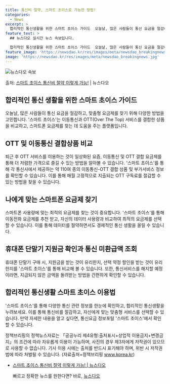 ```yaml
---
title: 통신비 절약, 스마트 초이스로 가능한 방법!
categories:
  - News
excerpt: >
  합리적인 통신생활을 위한 스마트 초이스 가이드  오늘날, 많은 사람들이 통신 요금을 절감하고, 맞춤형 요금제…
feature_text: >
  ## 뉴스다오 실시간 뉴스 속보입니다.

  합리적인 통신생활을 위한 스마트 초이스 가이드  오늘날, 많은 사람들이 통신 요금을 절감하고, 맞춤형 요금제…
feature_image: 'https://newsdao.kr/res/images/meta/newsdao_breakingnews.jpg'
image: 'https://newsdao.kr/res/images/meta/newsdao_breakingnews.jpg'
---
```


![뉴스다오 속보](https://newsdao.kr/res/images/meta/newsdao_breakingnews.jpg)

<p>출처: <a href="https://newsdao.kr/4120" rel="dofollow">스마트 초이스 통신비 절약 이렇게 가능!</a> | 뉴스다오</p>

## 합리적인 통신 생활을 위한 스마트 초이스 가이드

오늘날, 많은 사람들이 통신 요금을 절감하고, 맞춤형 요금제를 찾기 위해 다양한 방법을 고민합니다. '스마트 초이스'는 이동통신과 OTT(Over The Top) 서비스를 결합한 상품을 비교하고, 스마트폰 요금제를 찾는 데 도움을 주는 플랫폼입니다.

## OTT 및 이동통신 결합상품 비교

퇴근 후 OTT 서비스를 이용하는 것이 일상화된 요즘, 이동통신 및 OTT 결합 요금제를 통해 더 저렴한 가격으로 즐길 수 있는 방법을 알아볼 수 있습니다. '스마트 초이스'를 통해 각 통신사에서 제공하는 약 110여 종의 이동통신-OTT 결합 상품 및 부가서비스 정보를 확인할 수 있습니다. 이를 통해 매월 고정적으로 지출되는 OTT 구독료를 절감할 수 있는 방법을 찾을 수 있습니다.

## 나에게 맞는 스마트폰 요금제 찾기

스마트폰 사용량에 맞는 최적의 요금제를 찾는 것이 중요합니다. '스마트 초이스'를 통해 이동전화 요금제를 추천 받고, 자신의 데이터 사용량과 비교하여 최적의 요금제를 선택할 수 있습니다. 이를 통해 데이터를 절약하면서도 경제적인 통신 생활을 올릴 수 있습니다.

## 휴대폰 단말기 지원금 확인과 통신 미환급액 조회

휴대폰 단말기 구매 시, 지원금을 받는 것이 유리한지, 선택 약정 할인을 받는 것이 유리한지를 '스마트 초이스'를 통해 비교해 볼 수 있습니다. 또한, 통신서비스를 해지할 예정이라면, 지급되지 않은 금액을 돌려받는 방법을 간편하게 확인할 수 있습니다.

## 합리적인 통신생활 스마트 초이스 이용법

'스마트 초이스'를 통해 다양한 통신 관련 정보를 한눈에 확인하고, 합리적인 통신생활을 누려보세요. 이를 통해 통신비를 절감하고, 자신에게 맞는 맞춤형 서비스를 선택할 수 있습니다. 만약 자세한 내용을 알고 싶다면, 통신요금 정보포털 '스마트 초이스'에서 확인할 수 있습니다.

정책브리핑의 정책뉴스자료는 「공공누리 제4유형:출처표시+상업적 이용금지+변경금지」의 조건에 따라 자유롭게 이용이 가능하며, 사진의 경우 제3자에게 저작권이 있으므로 사용할 수 없습니다. 기사 이용 시에는 출처를 반드시 표기해야 하며, 위반 시 저작권법에 따라 처벌될 수 있습니다. (자료출처=정책브리핑 www.korea.kr)

- [스마트 초이스 통신비 절약 이렇게 가능! | 뉴스다오](https://newsdao.kr/4120)<p>빠르고 정확한 뉴스를 원한다면? 바로, <a href="https://newsdao.kr" rel="dofollow">뉴스다오</a></p>


